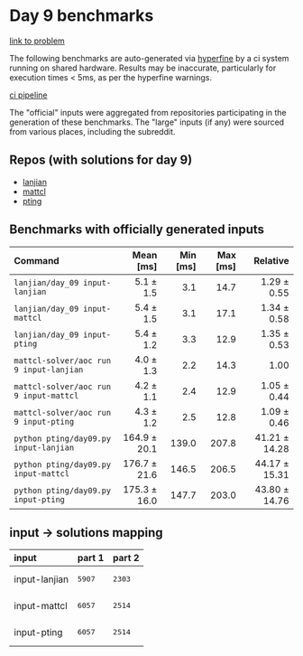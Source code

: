 # Day 9 benchmarks

[link to problem](http://adventofcode.com/2022/day/9)

The following benchmarks are auto-generated via [hyperfine](https://github.com/sharkdp/hyperfine) by a ci system running on shared hardware. Results may be inaccurate, particularly for execution times < 5ms, as per the hyperfine warnings.

[ci pipeline](http://ci.papercode.net:8080/teams/aoc2022/pipelines/aoc-compare-2022)

The "official" inputs were aggregated from repositories participating in the generation of these benchmarks. The "large" inputs (if any) were sourced from various places, including the subreddit.

## Repos (with solutions for day 9)


- [lanjian](https://github.com/LanJian/aoc-2022)
- [mattcl](https://github.com/mattcl/aoc2022)
- [pting](https://github.com/pting/aoc2022)

## Benchmarks with officially generated inputs
| Command | Mean [ms] | Min [ms] | Max [ms] | Relative |
|:---|---:|---:|---:|---:|
| `lanjian/day_09 input-lanjian` | 5.1 ± 1.5 | 3.1 | 14.7 | 1.29 ± 0.55 |
| `lanjian/day_09 input-mattcl` | 5.4 ± 1.5 | 3.1 | 17.1 | 1.34 ± 0.58 |
| `lanjian/day_09 input-pting` | 5.4 ± 1.2 | 3.3 | 12.9 | 1.35 ± 0.53 |
| `mattcl-solver/aoc run 9 input-lanjian` | 4.0 ± 1.3 | 2.2 | 14.3 | 1.00 |
| `mattcl-solver/aoc run 9 input-mattcl` | 4.2 ± 1.1 | 2.4 | 12.9 | 1.05 ± 0.44 |
| `mattcl-solver/aoc run 9 input-pting` | 4.3 ± 1.2 | 2.5 | 12.8 | 1.09 ± 0.46 |
| `python pting/day09.py input-lanjian` | 164.9 ± 20.1 | 139.0 | 207.8 | 41.21 ± 14.28 |
| `python pting/day09.py input-mattcl` | 176.7 ± 21.6 | 146.5 | 206.5 | 44.17 ± 15.31 |
| `python pting/day09.py input-pting` | 175.3 ± 16.0 | 147.7 | 203.0 | 43.80 ± 14.76 |

## input -> solutions mapping
|input|part 1|part 2|
|:---|:---|:---|
|input-lanjian|<pre>5907</pre>|<pre>2303</pre>|
|input-mattcl|<pre>6057</pre>|<pre>2514</pre>|
|input-pting|<pre>6057</pre>|<pre>2514</pre>|
